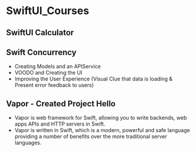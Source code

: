 # SwiftUI_Courses

## SwiftUI Calculator

## Swift Concurrency
- Creating Models and an APIService
- VOODO and Creating the UI
- Improving the User Experience (Visual Clue that data is loading & Present error feedback to users)

## Vapor - Created Project Hello
- Vapor is web framework for Swift, allowing you to write backends, web apps APIs and HTTP servers in Swift.
- Vapor is written in Swift, which is a modern, powerful and safe language providing a number of benefits over the more traditional server languages.

